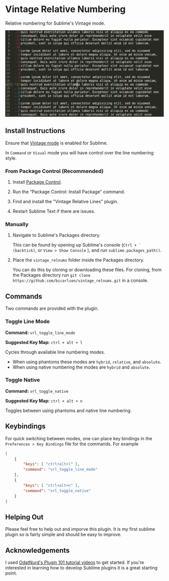# Vintage Relative Numbering
Relative numbering for Sublime's Vintage mode.

![Example](example.png)

## Install Instructions

Ensure that [Vintage mode](https://www.sublimetext.com/docs/3/vintage.html) is enabled for Sublime.

In `Command` or `Visual` mode you will have control over the line numbering style.

### From Package Control (Recommended)

1. Install [Package Control](https://packagecontrol.io/installation).

2. Run the “Package Control: Install Package” command.

3. Find and install the "Vintage Relative Lines" plugin.

4. Restart Sublime Text if there are issues.

### Manually

1. Navigate to Sublime's Packages directory. 

    This can be found by opening up Sublime's console (``Ctrl + ` (backtick)``, or `View > Show Console` ), and run `sublime.packages_path()`.

2. Place the `vintage_relnums` folder inside the Packages directory. 

    You can do this by cloning or downloading these files.
    For cloning, from the Packages directory run `git clone https://github.com/bicarlsen/vintage_relnums.git` in a console.



## Commands

Two commands are provided with the plugin.

### Toggle Line Mode
**Command:** `vrl_toggle_line_mode`

**Suggested Key Map:** `ctrl + alt + l`

Cycles through available line numbering modes.
 + When using phantoms these modes are `hybrid`, `relative`, and `absolute`.
 + When using native numbering the modes are `hybrid` and `absolute`.

### Toggle Native
**Command:** `vrl_toggle_native`

**Suggested Key Map:** `ctrl + alt + n`

Toggles between using phantoms and native line numbering.

## Keybindings
For quick switching between modes, one can place key bindings in the `Preferences > Key Bindings` file for the commands. For example

```json
[
    { 
        "keys": [ "ctrl+alt+l" ], 
        "command": "vrl_toggle_line_mode"
    },
    {
        "keys": [ "ctrl+alt+n" ],
        "command": "vrl_toggle_native"
    }
]
```

## Helping Out

Please feel free to help out and imporve this plugin. It is my first sublime plugin so is fairly simple and should be easy to improve.

## Acknowledgements

I used [OdatNurd's Plugin 101 tutorial videos](https://youtube.com/playlist?list=PLGfKZJVuHW91zln4ADyZA3sxGEmq32Wse) to get started. If you're interested in learning how to develop Sublime plugins it is a great starting point.
